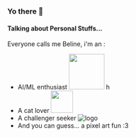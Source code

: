 ### Yo there 👋

<!--
**Biline-dev/Biline-dev** is a ✨ _special_ ✨ repository because its `README.md` (this file) appears on your GitHub profile.
-->

#### Talking about Personal Stuffs...

Everyone calls me Beline, i'm an :

* AI/ML enthusiast  <img src="https://www.pixenli.com/image/uuH5dFAo" width="80">  h
* A cat lover <img src="https://media.giphy.com/media/mGcNjsfWAjY5AEZNw6/giphy.gif" width="50">
* A challenger seeker ![logo](https://www.pixenli.com/image/0-fXs55-) 
* And you can guess... a pixel art fun :3

